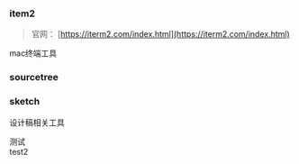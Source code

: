 ### item2
> 官网：
> [https://iterm2.com/index.html](https://iterm2.com/index.html)

mac终端工具
### sourcetree

### sketch
设计稿相关工具

测试<br /> test2
